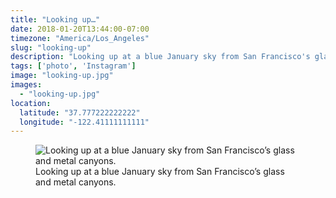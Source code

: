 ```yaml
---
title: "Looking up…"
date: 2018-01-20T13:44:00-07:00
timezone: "America/Los_Angeles"
slug: "looking-up"
description: "Looking up at a blue January sky from San Francisco's glass and metal canyons."
tags: ['photo', 'Instagram']
image: "looking-up.jpg"
images:
  - "looking-up.jpg"
location:
  latitude: "37.777222222222"
  longitude: "-122.41111111111"
---
```

<figure>
  <img src="/media/looking-up/looking-up.jpg" alt="Looking up at a blue January sky from San Francisco’s glass and metal canyons.">
  <figcaption>Looking up at a blue January sky from San Francisco’s glass and metal canyons.</figcaption>
</figure>